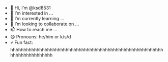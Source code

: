 - 👋 Hi, I’m @ksd8531
- 👀 I’m interested in ...
- 🌱 I’m currently learning ...
- 💞️ I’m looking to collaborate on ...
- 📫 How to reach me ...
- 😄 Pronouns: he/him or k/s/d
- ⚡ Fun fact: hhhhhhhhhhhhhhhhhhhhhhhhhhhhhhhhhhhhhhhhhhhhhhhhhhhhhhhhhhhhhhhhhhhhhhhhhh

<!---
ksd8531/ksd8531 is a ✨ special ✨ repository because its `README.md` (this file) appears on your GitHub profile.
You can click the Preview link to take a look at your changes.
--->

